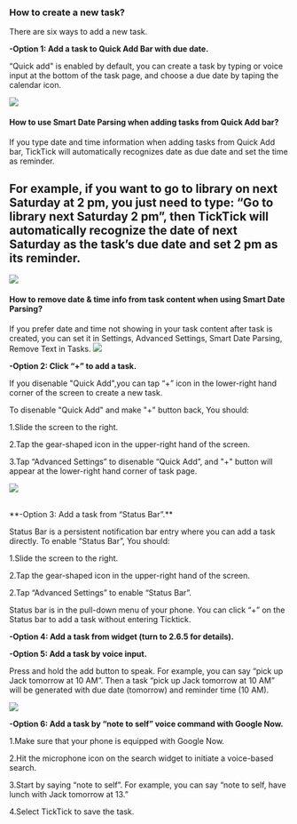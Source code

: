 ### How to create a new task?

There are six ways to add a new task.


**-Option 1: Add a task to Quick Add Bar with due date.**

 “Quick add" is enabled by default, you can create a task by typing or voice input at the bottom of the task page, and choose a due date by taping the calendar icon.
 
 ![](addtask1.png)


#### **How to use Smart Date Parsing when adding tasks from Quick Add bar?**



If you type date and time information when adding tasks from Quick Add bar, TickTick will automatically recognizes date as due date and set the time as reminder.

For example, if you want to go to library on next Saturday at 2 pm, you just need to type: “Go to library next Saturday 2 pm”, then TickTick will automatically recognize the date of next Saturday as the task’s due date and set 2 pm as its reminder. 
- 
![](smartdate12.jpg)

#### How to remove date & time info from task content when using Smart Date Parsing?
If you prefer date and time not showing in your task content after task is created, you can set it in Settings, Advanced Settings, Smart Date Parsing, Remove Text in Tasks.
![](removetext.png)


**-Option 2: Click “+” to add a task.**

If you disenable "Quick Add",you can tap “+” icon in the lower-right hand corner of the screen to create a new task.

To disenable "Quick Add" and make "+" button back, You should:

1.Slide the screen to the right.

2.Tap the gear-shaped icon in the upper-right hand of the screen.

3.Tap “Advanced Settings” to disenable “Quick Add”, and "+" button will appear at the lower-right hand corner of task page.

![](+back.jpg)

<br />
**-Option 3: Add a task from “Status Bar”.**

Status Bar is a persistent notification bar entry where you can add a task directly. To enable “Status Bar”, You should:

1.Slide the screen to the right.

2.Tap the gear-shaped icon in the upper-right hand of the screen.

2.Tap “Advanced Settings” to enable “Status Bar”.

Status bar is in the pull-down menu of your phone. You can click “+” on the Status bar to add a task without entering Ticktick.


**-Option 4: Add a task from widget (turn to 2.6.5 for details).**


**-Option 5: Add a task by voice input.**

Press and hold the add button to speak. For example, you can say “pick up Jack tomorrow at 10 AM”. Then a task “pick up Jack tomorrow at 10 AM” will be generated with due date (tomorrow) and reminder time (10 AM).

![](voiceinput.png)


**-Option 6: Add a task by “note to self” voice command with Google Now.**

1.Make sure that your phone is equipped with Google Now.

2.Hit the microphone icon on the search widget to initiate a voice-based search.

3.Start by saying “note to self”. For example, you can say “note to self, have lunch with Jack tomorrow at 13.”  

4.Select TickTick to save the task.


